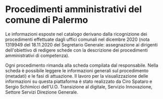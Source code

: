 # Procedimenti amministrativi del comune di Palermo

Le informazioni esposte nel catalogo derivano dalla ricognizione dei procedimenti effettuate dagli uffici comunali nel dicembre 2020 (nota 1319949 del 18.11.2020 del Segretario Generale: assegnazione ai dirigenti dell'obiettivo di redigere schede con la descrizione dei procedimenti amministrativi di competenza).

Ogni procedimento rimanda alla scheda compilata dal responsabile. Nella scheda è possibile leggere le informazioni generali sul procedimento (metadati) e le fasi di attuazione.
Il lavoro per la visualizzazione delle informazioni su questa piattaforma è stato realizzato da Ciro Spataro e Sergio Schimicci dell'U.O. Transizione al digitale, Servizio Innovazione, Settore Servizi Direzione Generale.
